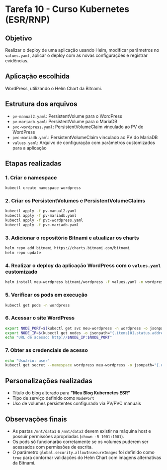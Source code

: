 # Tarefa 10 - Curso Kubernetes (ESR/RNP)

## Objetivo

Realizar o deploy de uma aplicação usando Helm, modificar parâmetros no `values.yaml`, aplicar o deploy com as novas configurações e registrar evidências.

## Aplicação escolhida

WordPress, utilizando o Helm Chart da Bitnami.

## Estrutura dos arquivos

- `pv-manual2.yaml`: PersistentVolume para o WordPress
- `pv-mariadb.yaml`: PersistentVolume para o MariaDB
- `pvc-wordpress.yaml`: PersistentVolumeClaim vinculado ao PV do WordPress
- `pvc-mariadb.yaml`: PersistentVolumeClaim vinculado ao PV do MariaDB
- `values.yaml`: Arquivo de configuração com parâmetros customizados para a aplicação

## Etapas realizadas

### 1. Criar o namespace
```bash
kubectl create namespace wordpress
```

### 2. Criar os PersistentVolumes e PersistentVolumeClaims
```bash
kubectl apply -f pv-manual2.yaml
kubectl apply -f pv-mariadb.yaml
kubectl apply -f pvc-wordpress.yaml
kubectl apply -f pvc-mariadb.yaml
```

### 3. Adicionar o repositório Bitnami e atualizar os charts
```bash
helm repo add bitnami https://charts.bitnami.com/bitnami
helm repo update
```

### 4. Realizar o deploy da aplicação WordPress com o `values.yaml` customizado
```bash
helm install meu-wordpress bitnami/wordpress -f values.yaml -n wordpress
```

### 5. Verificar os pods em execução
```bash
kubectl get pods -n wordpress
```

### 6. Acessar o site WordPress
```bash
export NODE_PORT=$(kubectl get svc meu-wordpress -n wordpress -o jsonpath="{.spec.ports[0].nodePort}")
export NODE_IP=$(kubectl get nodes -o jsonpath="{.items[0].status.addresses[0].address}")
echo "URL de acesso: http://$NODE_IP:$NODE_PORT"
```

### 7. Obter as credenciais de acesso
```bash
echo "Usuário: user"
kubectl get secret --namespace wordpress meu-wordpress -o jsonpath="{.data.wordpress-password}" | base64 -d && echo
```

## Personalizações realizadas

- Título do blog alterado para **"Meu Blog Kubernetes ESR"**
- Tipo de serviço definido como `NodePort`
- Uso de volumes persistentes configurado via PV/PVC manuais

## Observações finais

- As pastas `/mnt/data1` e `/mnt/data2` devem existir na máquina host e possuir permissões apropriadas (`chown -R 1001:1001`).
- Os pods só funcionarão corretamente se os volumes puderem ser acessados com permissões de escrita.
- O parâmetro `global.security.allowInsecureImages` foi definido como `true` para contornar validações do Helm Chart com imagens alternativas da Bitnami.
